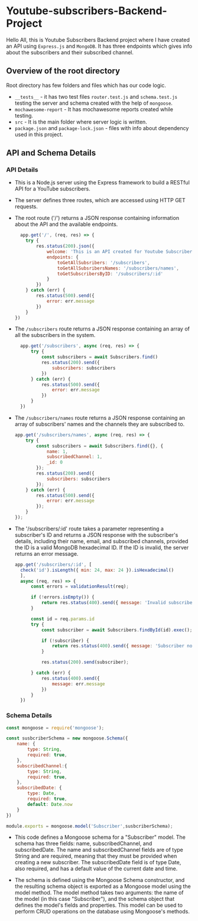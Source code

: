 # Youtube-subscribers-Backend-Project
Hello All, this is Youtube Subscribers Backend project where I have created an API using `Express.js` and `MongoDB`. 
It has three endpoints which gives info about the subscribers and their subscribed channel. 

## Overview of the root directory 
Root directory has few folders and files which has our code logic. 
- `__tests__` - it has two test files `router.test.js` and `schema.test.js` testing the server and schema created with the help of `mongoose`. 
- `mochawesome-report` - It has mochawesome reports created while testing. 
- `src` - It is the main folder where server logic is written. 
- `package.json` and `package-lock.json` - files with info about dependency used in this project. 

## API and Schema Details

### API Details

- This is a Node.js server using the Express framework to build a RESTful API for a YouTube subscribers.
- The server defines three routes, which are accessed using HTTP GET requests.
- The root route ('/') returns a JSON response containing information about the API and the available endpoints.

  ```javascript
    app.get('/', (req, res) => {
      try {
          res.status(200).json({
              welcome: 'This is an API created for Youtube Subscribers Backend Project',
              endpoints: {
                  toGetAllSubsribers: '/subscribers',
                  toGetAllSubsribersNames: '/subscribers/names',
                  toGetSubscribersByID: '/subscribers/:id'
              }
          })
      } catch (err) {
          res.status(500).send({
              error: err.message
          })
      }
  })
  ```
  
- The `/subscribers` route returns a JSON response containing an array of all the subscribers in the system.
  
  
  ```javascript
    app.get('/subscribers', async (req, res) => {
        try {
            const subscribers = await Subscribers.find()
            res.status(200).send({
                subscribers: subscribers
            })
        } catch (err) {
            res.status(500).send({
                error: err.message
            })
        }
    })

  ```
  
- The `/subscribers/names` route returns a JSON response containing an array of subscribers' names and the channels they are subscribed to.
  
  
  ```javascript
  app.get('/subscribers/names', async (req, res) => {
      try {
          const subscribers = await Subscribers.find({}, {
              name: 1,
              subscribedChannel: 1,
              _id: 0
          });
          res.status(200).send({
              subscribers: subscribers
          });
      } catch (err) {
          res.status(500).send({
              error: err.message
          });
      }
  });
  ```
  
-  The '/subscribers/:id' route takes a parameter representing a subscriber's ID and returns a JSON response with the subscriber's details, including their name, email, and subscribed channels, provided the ID is a valid MongoDB hexadecimal ID. If the ID is invalid, the server returns an error message.
 
    ```javascript
    app.get('/subscribers/:id', [
      check('id').isLength({ min: 24, max: 24 }).isHexadecimal()
      ],
      async (req, res) => {
          const errors = validationResult(req);

          if (!errors.isEmpty()) {
              return res.status(400).send({ message: 'Invalid subscriber ID.' });
          }

          const id = req.params.id
          try {
              const subscriber = await Subscribers.findById(id).exec();

              if (!subscriber) {
                  return res.status(400).send({ message: 'Subscriber not found.' });
              }

              res.status(200).send(subscriber);

          } catch (err) {
              res.status(400).send({
                  message: err.message
              })
          }
      })

    ```

### Schema Details

  ```javascript
  const mongoose = require('mongoose');

  const susbcriberSchema = new mongoose.Schema({
      name: {
          type: String,
          required: true,
      },
      subscribedChannel:{
          type: String,
          required: true,
      },
      subscribedDate: {
          type: Date,
          required: true,
          default: Date.now
      }
  })

  module.exports = mongoose.model('Subscriber',susbcriberSchema);
  ```

- This code defines a Mongoose schema for a "Subscriber" model. The schema has three fields: name, subscribedChannel, and subscribedDate. The name and subscribedChannel fields are of type String and are required, meaning that they must be provided when creating a new subscriber. The subscribedDate field is of type Date, also required, and has a default value of the current date and time.

- The schema is defined using the Mongoose Schema constructor, and the resulting schema object is exported as a Mongoose model using the model method. The model method takes two arguments: the name of the model (in this case "Subscriber"), and the schema object that defines the model's fields and properties. This model can be used to perform CRUD operations on the database using Mongoose's methods.


